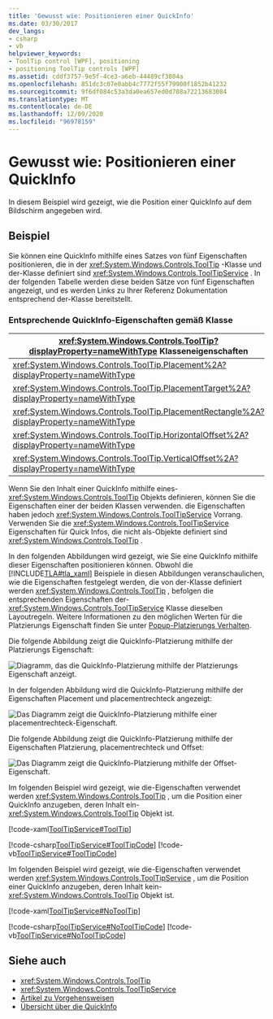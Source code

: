 ```yaml
---
title: 'Gewusst wie: Positionieren einer QuickInfo'
ms.date: 03/30/2017
dev_langs:
- csharp
- vb
helpviewer_keywords:
- ToolTip control [WPF], positioning
- positioning ToolTip controls [WPF]
ms.assetid: cddf3757-9e5f-4ce3-a6eb-44489cf3804a
ms.openlocfilehash: 851dc3c07e0abb4c7772f55f79900f1852b41232
ms.sourcegitcommit: 9f6df084c53a3da0ea657ed0d708a72213683084
ms.translationtype: MT
ms.contentlocale: de-DE
ms.lasthandoff: 12/09/2020
ms.locfileid: "96978159"
---
```

# <a name="how-to-position-a-tooltip"></a>Gewusst wie: Positionieren einer QuickInfo
In diesem Beispiel wird gezeigt, wie die Position einer QuickInfo auf dem Bildschirm angegeben wird.  
  
## <a name="example"></a>Beispiel  
 Sie können eine QuickInfo mithilfe eines Satzes von fünf Eigenschaften positionieren, die in der <xref:System.Windows.Controls.ToolTip> -Klasse und der-Klasse definiert sind <xref:System.Windows.Controls.ToolTipService> . In der folgenden Tabelle werden diese beiden Sätze von fünf Eigenschaften angezeigt, und es werden Links zu Ihrer Referenz Dokumentation entsprechend der-Klasse bereitstellt.  
  
### <a name="corresponding-tooltip-properties-according-to-class"></a>Entsprechende QuickInfo-Eigenschaften gemäß Klasse  
  
|<xref:System.Windows.Controls.ToolTip?displayProperty=nameWithType> Klasseneigenschaften|<xref:System.Windows.Controls.ToolTipService?displayProperty=nameWithType> Klasseneigenschaften|  
|--------------------------------------------------------------------------------------------------------------------------------------------------------------|---------------------------------------------------------------------------------------------------------------------------------------------------------------------|  
|<xref:System.Windows.Controls.ToolTip.Placement%2A?displayProperty=nameWithType>|<xref:System.Windows.Controls.ToolTipService.Placement%2A?displayProperty=nameWithType>|  
|<xref:System.Windows.Controls.ToolTip.PlacementTarget%2A?displayProperty=nameWithType>|<xref:System.Windows.Controls.ToolTipService.PlacementTarget%2A?displayProperty=nameWithType>|  
|<xref:System.Windows.Controls.ToolTip.PlacementRectangle%2A?displayProperty=nameWithType>|<xref:System.Windows.Controls.ToolTipService.PlacementRectangle%2A?displayProperty=nameWithType>|  
|<xref:System.Windows.Controls.ToolTip.HorizontalOffset%2A?displayProperty=nameWithType>|<xref:System.Windows.Controls.ToolTipService.HorizontalOffset%2A?displayProperty=nameWithType>|  
|<xref:System.Windows.Controls.ToolTip.VerticalOffset%2A?displayProperty=nameWithType>|<xref:System.Windows.Controls.ToolTipService.VerticalOffset%2A?displayProperty=nameWithType>|  
  
 Wenn Sie den Inhalt einer QuickInfo mithilfe eines- <xref:System.Windows.Controls.ToolTip> Objekts definieren, können Sie die Eigenschaften einer der beiden Klassen verwenden. die Eigenschaften haben jedoch <xref:System.Windows.Controls.ToolTipService> Vorrang. Verwenden Sie die <xref:System.Windows.Controls.ToolTipService> Eigenschaften für Quick Infos, die nicht als-Objekte definiert sind <xref:System.Windows.Controls.ToolTip> .  
  
 In den folgenden Abbildungen wird gezeigt, wie Sie eine QuickInfo mithilfe dieser Eigenschaften positionieren können. Obwohl die [!INCLUDE[TLA#tla_xaml](../../../includes/tlasharptla-xaml-md.md)] Beispiele in diesen Abbildungen veranschaulichen, wie die Eigenschaften festgelegt werden, die von der-Klasse definiert werden <xref:System.Windows.Controls.ToolTip> , befolgen die entsprechenden Eigenschaften der- <xref:System.Windows.Controls.ToolTipService> Klasse dieselben Layoutregeln. Weitere Informationen zu den möglichen Werten für die Platzierungs Eigenschaft finden Sie unter [Popup-Platzierungs Verhalten](popup-placement-behavior.md).  

 Die folgende Abbildung zeigt die QuickInfo-Platzierung mithilfe der Platzierungs Eigenschaft:  
  
 ![Diagramm, das die QuickInfo-Platzierung mithilfe der Platzierungs Eigenschaft anzeigt.](./media/how-to-position-a-tooltip/tooltip-placement-property.png)

 In der folgenden Abbildung wird die QuickInfo-Platzierung mithilfe der Eigenschaften Placement und placementrechteck angezeigt:

 ![Das Diagramm zeigt die QuickInfo-Platzierung mithilfe einer placementrechteck-Eigenschaft.](./media/how-to-position-a-tooltip/tooltip-placement-rectangle-property.png)  

 Die folgende Abbildung zeigt die QuickInfo-Platzierung mithilfe der Eigenschaften Platzierung, placementrechteck und Offset:
  
 ![Das Diagramm zeigt die QuickInfo-Platzierung mithilfe der Offset-Eigenschaft.](./media/how-to-position-a-tooltip/tooltip-placement-offset-property.png)

 Im folgenden Beispiel wird gezeigt, wie die-Eigenschaften verwendet werden <xref:System.Windows.Controls.ToolTip> , um die Position einer QuickInfo anzugeben, deren Inhalt ein- <xref:System.Windows.Controls.ToolTip> Objekt ist.  
  
 [!code-xaml[ToolTipService#ToolTip](~/samples/snippets/csharp/VS_Snippets_Wpf/ToolTipService/CSharp/Pane1.xaml#tooltip)]  
  
 [!code-csharp[ToolTipService#ToolTipCode](~/samples/snippets/csharp/VS_Snippets_Wpf/ToolTipService/CSharp/Pane1.xaml.cs#tooltipcode)]
 [!code-vb[ToolTipService#ToolTipCode](~/samples/snippets/visualbasic/VS_Snippets_Wpf/ToolTipService/visualbasic/pane1.xaml.vb#tooltipcode)]  
  
 Im folgenden Beispiel wird gezeigt, wie die-Eigenschaften verwendet werden <xref:System.Windows.Controls.ToolTipService> , um die Position einer QuickInfo anzugeben, deren Inhalt kein- <xref:System.Windows.Controls.ToolTip> Objekt ist.  
  
 [!code-xaml[ToolTipService#NoToolTip](~/samples/snippets/csharp/VS_Snippets_Wpf/ToolTipService/CSharp/Pane1.xaml#notooltip)]  
  
 [!code-csharp[ToolTipService#NoToolTipCode](~/samples/snippets/csharp/VS_Snippets_Wpf/ToolTipService/CSharp/Pane1.xaml.cs#notooltipcode)]
 [!code-vb[ToolTipService#NoToolTipCode](~/samples/snippets/visualbasic/VS_Snippets_Wpf/ToolTipService/visualbasic/pane1.xaml.vb#notooltipcode)]  
  
## <a name="see-also"></a>Siehe auch

- <xref:System.Windows.Controls.ToolTip>
- <xref:System.Windows.Controls.ToolTipService>
- [Artikel zu Vorgehensweisen](tooltip-how-to-topics.md)
- [Übersicht über die QuickInfo](tooltip-overview.md)
